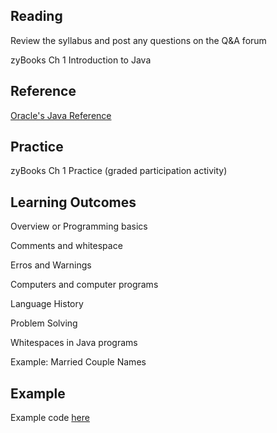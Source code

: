 ## Reading

Review the syllabus and post any questions on the Q&A forum

zyBooks Ch 1 Introduction to Java

## Reference
[Oracle's Java Reference](https://docs.oracle.com/javase/tutorial/index.html)

## Practice

zyBooks Ch 1 Practice (graded participation activity)

## Learning Outcomes
Overview or Programming basics

Comments and whitespace

Erros and Warnings

Computers and computer programs

Language History

Problem Solving

Whitespaces in Java  programs

Example: Married Couple Names

## Example
Example code [here](https://github.com/ava11235/it211/blob/master/Example1.java)

